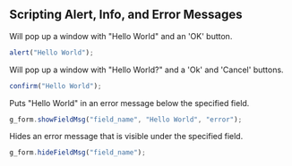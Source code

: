## Scripting Alert, Info, and Error Messages

Will pop up a window with "Hello World" and an 'OK' button.

```javascript
alert("Hello World");
```

Will pop up a window with "Hello World?" and a 'Ok' and 'Cancel' buttons.

```javascript
confirm("Hello World");
```

Puts "Hello World" in an error message below the specified field.

```javascript
g_form.showFieldMsg("field_name", "Hello World", "error");
```

Hides an error message that is visible under the specified field.

```javascript
g_form.hideFieldMsg("field_name");
```

[1]: https://docs.servicenow.com/bundle/orlando-application-development/page/script/general-scripting/reference/r_ScriptingAlertInfoAndErrorMsgs.html	"Scripting alert, info, and error messages"
